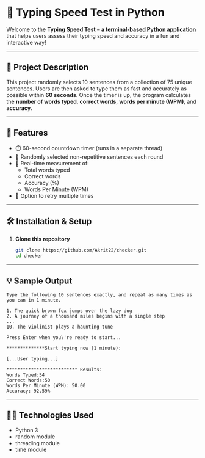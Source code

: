 # 🧠 Typing Speed Test in Python

Welcome to the **Typing Speed Test** – **<u>a terminal-based Python application</u>** that helps users assess their typing speed and accuracy in a fun and interactive way!

---

## 📝 Project Description

This project randomly selects 10 sentences from a collection of 75 unique sentences. Users are then asked to type them as fast and accurately as possible within **60 seconds**. Once the timer is up, the program calculates the **number of words typed**, **correct words**, **words per minute (WPM)**, and **accuracy**.

---

## 🚀 Features

- ⏱️ 60-second countdown timer (runs in a separate thread)
- 🎯 Randomly selected non-repetitive sentences each round
- 🧮 Real-time measurement of:
  - Total words typed
  - Correct words
  - Accuracy (%)
  - Words Per Minute (WPM)
- 🔁 Option to retry multiple times

---

## 🛠️ Installation & Setup

1. **Clone this repository**  
   ```bash
   git clone https://github.com/Akrit22/checker.git
   cd checker

---
## 💡 Sample Output
```
Type the following 10 sentences exactly, and repeat as many times as you can in 1 minute.

1. The quick brown fox jumps over the lazy dog
2. A journey of a thousand miles begins with a single step
...
10. The violinist plays a haunting tune

Press Enter when you\'re ready to start...

**************Start typing now (1 minute):

[...User typing...]

************************** Results:
Words Typed:54
Correct Words:50
Words Per Minute (WPM): 50.00
Accuracy: 92.59%
```
---
## 👨‍💻 Technologies Used
- Python 3
- random module
- threading module
- time module
